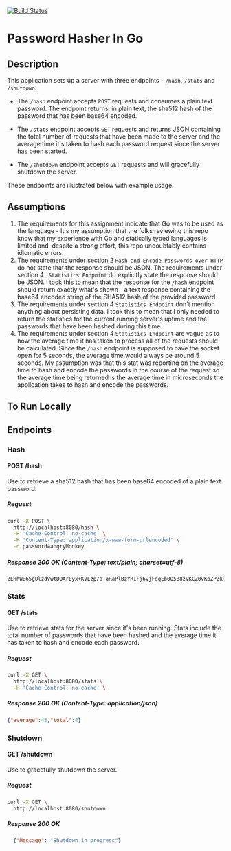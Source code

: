 [![Build Status](https://travis-ci.org/scottberke/go-password-hasher.svg?branch=master)](https://travis-ci.org/scottberke/go-password-hasher)
# Password Hasher In Go

## Description
This application sets up a server with three endpoints - `/hash`, `/stats` and `/shutdown`.

- The `/hash` endpoint accepts `POST` requests and consumes a plain text password. The endpoint returns, in plain text, the sha512 hash of the password that has been base64 encoded.

- The `/stats` endpoint accepts `GET` requests and returns JSON containing the total number of requests that have been made to the server and the average time it's taken to hash each password request since the server has been started.

- The `/shutdown` endpoint accepts `GET` requests and will gracefully shutdown the server.

These endpoints are illustrated below with example usage.

## Assumptions
1. The requirements for this assignment indicate that Go was to be used as the language - It's my assumption that the folks reviewing this repo know that my experience with Go and statically typed languages is limited and, despite a strong effort, this repo undoubtably contains idiomatic errors.
2. The requirements under section 2 `Hash and Encode Passwords over HTTP` do not state that the response should be JSON. The requirements under section 4 ` Statistics Endpoint` do explicitly state the response should be JSON. I took this to mean that the response for the `/hash` endpoint should return exactly what's shown - a text response containing the base64 encoded string of the SHA512 hash of the provided password
3. The requirements under section 4 `Statistics Endpoint` don't mention anything about persisting data. I took this to mean that I only needed to return the statistics for the current running server's uptime and the passwords that have been hashed during this time.
4. The requirements under section 4 `Statistics Endpoint` are vague as to how the average time it has taken to process all of the requests should be calculated. Since the `/hash` endpoint is supposed to have the socket open for 5 seconds, the average time would always be around 5 seconds. My assumption was that this stat was reporting on the average time to hash and encode the passwords in the course of the request so the average time being returned is the average time in microseconds the application takes to hash and encode the passwords.   


## To Run Locally

## Endpoints
### Hash
#### POST /hash
Use to retrieve a sha512 hash that has been base64 encoded of a plain text password.

##### Request
```bash
curl -X POST \
  http://localhost:8080/hash \
  -H 'Cache-Control: no-cache' \
  -H 'Content-Type: application/x-www-form-urlencoded' \
  -d password=angryMonkey
```
##### Response 200 OK (Content-Type: text/plain; charset=utf-8)
```
ZEHhWB65gUlzdVwtDQArEyx+KVLzp/aTaRaPlBzYRIFj6vjFdqEb0Q5B8zVKCZ0vKbZPZklJz0Fd7su2A+gf7Q==
```

### Stats
#### GET /stats
Use to retrieve stats for the server since it's been running. Stats include the total number of passwords that have been hashed and the average time it has taken to hash and encode each password.

##### Request
```bash
curl -X GET \
  http://localhost:8080/stats \
  -H 'Cache-Control: no-cache' \
```
##### Response 200 OK (Content-Type: application/json)
```json
{"average":43,"total":4}
```

### Shutdown
#### GET /shutdown
Use to gracefully shutdown the server.

##### Request
```bash
curl -X GET \
  http://localhost:8080/shutdown
```
##### Response 200 OK
```json
  {"Message": "Shutdown in progress"}
```
